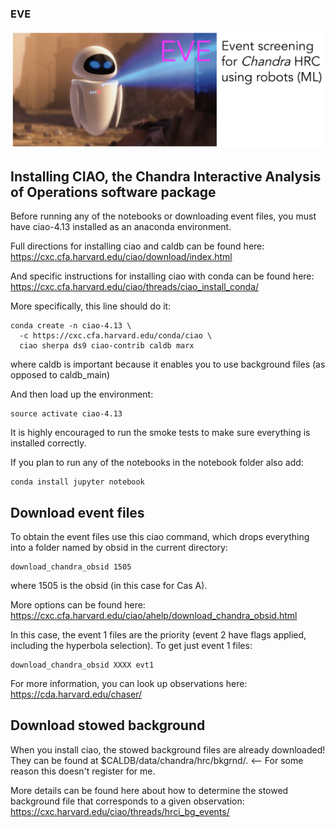 ### EVE
<img src="EVE_logo.png">

## Installing CIAO, the Chandra Interactive Analysis of Operations software package

Before running any of the notebooks or downloading event files, you must have ciao-4.13 installed as an anaconda environment.

Full directions for installing ciao and caldb can be found here: https://cxc.cfa.harvard.edu/ciao/download/index.html

And specific instructions for installing ciao with conda can be found here: https://cxc.cfa.harvard.edu/ciao/threads/ciao_install_conda/

More specifically, this line should do it:
```
conda create -n ciao-4.13 \
  -c https://cxc.cfa.harvard.edu/conda/ciao \
  ciao sherpa ds9 ciao-contrib caldb marx
```
where caldb is important because it enables you to use background files (as opposed to caldb_main)

And then load up the environment:
```
source activate ciao-4.13
```

It is highly encouraged to run the smoke tests to make sure everything is installed correctly.

If you plan to run any of the notebooks in the notebook folder also add:
```
conda install jupyter notebook
```

## Download event files
To obtain the event files use this ciao command, which drops everything into a folder named by obsid in the current directory:
```
download_chandra_obsid 1505
```
where 1505 is the obsid (in this case for Cas A).

More options can be found here: https://cxc.cfa.harvard.edu/ciao/ahelp/download_chandra_obsid.html

In this case, the event 1 files are the priority (event 2 have flags applied, including the hyperbola selection). To get just event 1 files:
```
download_chandra_obsid XXXX evt1
```
For more information, you can look up observations here: https://cda.harvard.edu/chaser/

## Download stowed background
When you install ciao, the stowed background files are already downloaded! They can be found at $CALDB/data/chandra/hrc/bkgrnd/. <-- For some reason this doesn't register for me.

More details can be found here about how to determine the stowed background file that corresponds to a given observation: https://cxc.harvard.edu/ciao/threads/hrci_bg_events/